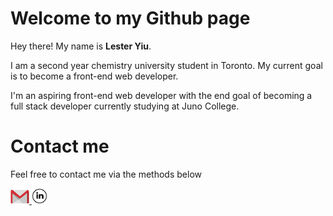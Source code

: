 # Welcome to my Github page
 <p>Hey there! My name is <strong>Lester Yiu</strong>.</p>
 <p>I am a second year chemistry university student in Toronto. My current goal is to become a front-end web developer.</p>
 <p>I'm an aspiring front-end web developer with the end goal of becoming a full stack developer currently studying at Juno College.</p>
 
 # Contact me
 
 <p>Feel free to contact me via the methods below</p>
  <div>
   <a href="mailto:lester.ws.yiu@gmail.com">
    <img src="https://github.com/LesterYiu/LesterYiu/blob/1fa103e6026b43e1dd3f506ef47d4252cae4b3c1/mail.png" height="auto" width="30px">
   </a>
   <a href="https://www.linkedin.com/in/lester-y-404010238/">
    <img src="https://github.com/LesterYiu/LesterYiu/blob/main/linkedingithubicon.png" height:"auto" width="25px"">
   </a>
  </div>

<!---
LesterYiu/LesterYiu is a ✨ special ✨ repository because its `README.md` (this file) appears on your GitHub profile.
You can click the Preview link to take a look at your changes.
--->
